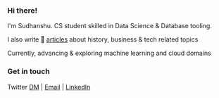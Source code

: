 ### Hi there!

I'm Sudhanshu. CS student skilled in Data Science & Database tooling. 

I also write 📝 [articles](https://memane.substack.com/https://memane.substack.com/) about history, business & tech related topics

Currently, advancing & exploring machine learning and cloud domains

### Get in touch

Twitter [DM](https://twitter.com/sudhanshumemane) | [Email](sudhanshumemane@gmail.com) | [LinkedIn](https://www.linkedin.com/in/sudhanshumemane)
